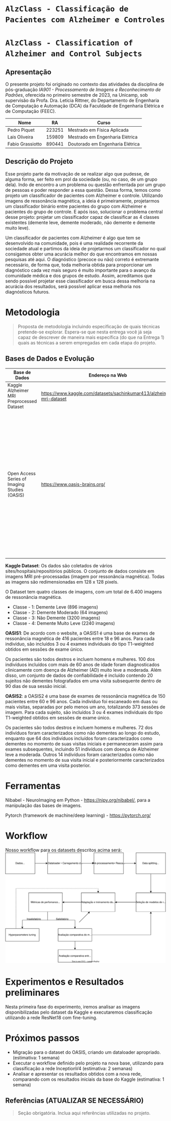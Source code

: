 # `AlzClass - Classificação de Pacientes com Alzheimer e Controles`
# `AlzClass - Classification of Alzheimer and Control Subjects`

## Apresentação

O presente projeto foi originado no contexto das atividades da disciplina de pós-graduação *IA901 - Processamento de Imagens e Reconhecimento de Padrões*, 
oferecida no primeiro semestre de 2023, na Unicamp, sob supervisão da Profa. Dra. Leticia Rittner, do Departamento de Engenharia de Computação e Automação (DCA) da Faculdade de Engenharia Elétrica e de Computação (FEEC).

|Nome  | RA | Curso|
|--|--|--|
| Pedro Piquet | 223251 | Mestrado em Física Aplicada |
| Lais Oliveira  | 159809  | Mestrado em Engenharia Elétrica |
| Fabio Grassiotto  | 890441  | Doutorado em Engenharia Elétrica |


## Descrição do Projeto
Esse projeto parte da motivação de se realizar algo que pudesse, de alguma forma, ser feito em prol da sociedade (ou, no caso, de um grupo dela). Indo de encontro a um problema ou questão enfrentada por um grupo de pessoas e poder responder a essa questão. Dessa forma, temos como projeto um classificador de pacientes com Alzheimer e controle. Utilizando imagens de ressonância magnética, a ideia é primeiramente, projetarmos um classificador binário entre pacientes do grupo com Alzheimer e pacientes do grupo de controle. E após isso, solucionar o problema central desse projeto: projetar um classificador capaz de classificar as 4 classes existentes (demente leve, demente moderado, não demente e demente muito leve).

Um classificador de pacientes com Alzheimer é algo que tem se desenvolvido na comunidade, pois é uma realidade recorrente da sociedade atual e partimos da ideia de projetarmos um classificador no qual consigamos obter uma acurácia melhor do que encontramos em nossas pesquisas até aqui. O diagnóstico (precoce ou não) correto é extremante necessário, de forma que, toda melhoria obtida para proporcionar um diagnóstico cada vez mais seguro é muito importante para o avanço da comunidade médica e dos grupos de estudo. Assim, acreditamos que sendo possível projetar esse classificador em busca dessa melhoria na acurácia dos resultados, será possível aplicar essa melhoria nos diagnósticos futuros.

# Metodologia
> Proposta de metodologia incluindo especificação de quais técnicas pretende-se explorar. Espera-se que nesta entrega você já seja capaz de descrever de maneira mais específica (do que na Entrega 1) quais as técnicas a serem empregadas em cada etapa do projeto.


## Bases de Dados e Evolução

Base de Dados | Endereço na Web | Resumo descritivo
----- | ----- | -----
Kaggle Alzheimer MRI Preprocessed Dataset | https://www.kaggle.com/datasets/sachinkumar413/alzheimer-mri-dataset | Dataset do Kaggle para experimentos iniciais
Open Access Series of Imaging Studies (OASIS) | https://www.oasis-brains.org/ | O OASIS (Open Access Series of Imaging Studies) é um projeto que visa tornar conjuntos de dados de neuroimagem do cérebro disponíveis gratuitamente para a comunidade científica. Existem quatro bases disponibilizadas - OASIS 1 a OASIS 4, com OASIS 1 e OASIS 2 consideradas as bases mais apropriadas para projetos acadêmicos.

**Kaggle Dataset**: Os dados são coletados de vários sites/hospitais/repositórios públicos. O conjunto de dados consiste em imagens MRI pré-processadas (imagem por ressonância magnética). Todas as imagens são redimensionadas em 128 x 128 pixels.

O Dataset tem quatro classes de imagens, com um total de 6.400 imagens de ressonância magnética.
- Classe - 1: Demente Leve (896 imagens)
- Classe - 2: Demente Moderado (64 imagens)
- Classe - 3: Não Demente (3200 imagens)
- Classe - 4: Demente Muito Leve (2240 imagens)

**OASIS1**: De acordo com o website, a OASIS1 é uma base de exames de ressonância magnética de 416 pacientes entre 18 e 96 anos. Para cada indivíduo, são incluídos 3 ou 4 exames individuais do tipo T1-weighted obtidos em sessões de exame único.

Os pacientes são todos destros e incluem homens e mulheres. 100 dos indivíduos incluídos com mais de 60 anos de idade foram diagnosticados clinicamente com doença de Alzheimer (AD) muito leve a moderada. Além disso, um conjunto de dados de confiabilidade é incluído contendo 20 sujeitos não dementes fotografados em uma visita subsequente dentro de 90 dias de sua sessão inicial.

**OASIS2**: a OASIS2 é uma base de exames de ressonância magnética de 150 pacientes entre 60 e 96 anos. Cada indivíduo foi escaneado em duas ou mais visitas, separadas por pelo menos um ano, totalizando 373 sessões de imagem. Para cada sujeito, são incluídos 3 ou 4 exames individuais do tipo T1-weighted obtidos em sessões de exame único.

Os pacientes são todos destros e incluem homens e mulheres. 72 dos indivíduos foram caracterizados como não dementes ao longo do estudo, enquanto que 64 dos indivíduos incluídos foram caracterizados como dementes no momento de suas visitas iniciais e permaneceram assim para exames subsequentes, incluindo 51 indivíduos com doença de Alzheimer leve a moderada. Outros 14 indivíduos foram caracterizados como não dementes no momento de sua visita inicial e posteriormente caracterizados como dementes em uma visita posterior.

# Ferramentas

Nibabel - NeuroImaging em Python - https://nipy.org/nibabel/, para a manipulação das bases de imagens.

Pytorch (framework de machine/deep learning) - https://pytorch.org/

# Workflow
Nosso workflow para os datasets descritos acima será:
![Workflow](workflow.drawio.svg)

# Experimentos e Resultados preliminares
Nesta primeira fase do experimento, iremos analisar as imagens disponibilizadas pelo dataset da Kaggle e executaremos classificação utilizando a rede ResNet18 com fine-tuning.

# Próximos passos
- Migração para o dataset do OASIS, criando um dataloader apropriado. (estimativa: 1 semana)
- Executar o workflow definido pelo projeto na nova base, utilizando para classificação a rede InceptionV4 (estimativa: 2 semanas)
- Analisar e apresentar os resultados obtidos com a nova rede, comparando com os resultados iniciais da base do Kaggle (estimativa: 1 semana)

## Referências (ATUALIZAR SE NECESSÁRIO)
> Seção obrigatória. Inclua aqui referências utilizadas no projeto.

